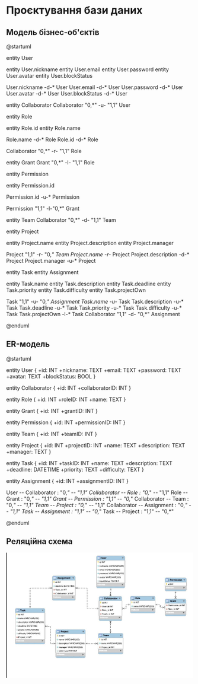 # Проєктування бази даних

## Модель бізнес-об'єктів 

@startuml

entity User

entity User.nickname
entity User.email
entity User.password
entity User.avatar
entity User.blockStatus

User.nickname -d-* User
User.email -d-* User
User.password -d-* User
User.avatar -d-* User
User.blockStatus -d-* User

entity Collaborator
Collaborator "0,*" -u- "1,1" User

entity Role

entity Role.id
entity Role.name

Role.name -d-* Role
Role.id -d-* Role

Collaborator "0,*" -r- "1,1" Role

entity Grant
Grant "0,*" -l- "1,1" Role

entity Permission

entity Permission.id

Permission.id -u-* Permission

Permission "1,1" -l-"0,*" Grant

entity Team
Collaborator "0,*" -d- "1,1" Team

entity Project

entity Project.name
entity Project.description
entity Project.manager

Project "1,1" -r- "0,*" Team
Project.name -r-* Project
Project.description -d-* Project
Project.manager -u-* Project

entity Task
entity Assignment

entity Task.name
entity Task.description
entity Task.deadline
entity Task.priority
entity Task.difficulty
entity Task.projectOwn

Task "1,1" -u- "0,*" Assignment
Task.name -u-* Task
Task.description -u-* Task
Task.deadline -u-* Task
Task.priority -u-* Task
Task.difficulty -u-* Task
Task.projectOwn -l-* Task
Collaborator "1,1" -d- "0,*" Assignment

@enduml

## ER-модель
@startuml

entity User {
  +id: INT
  +nickname: TEXT
  +email: TEXT
  +password: TEXT
  +avatar: TEXT
  +blockStatus: BOOL
}

entity Collaborator {
  +id: INT
  +collaboratorID: INT
}

entity Role {
  +id: INT
  +roleID: INT 
  +name: TEXT
}

entity Grant {
  +id: INT
  +grantID: INT
}

entity Permission {
  +id: INT
  +permissionID: INT
}

entity Team {
  +id: INT
  +teamID: INT
}

entity Project {
  +id: INT
  +projectID: INT
  +name: TEXT
  +description: TEXT
  +manager: TEXT
}

entity Task {
  +id: INT
  +taskID: INT
  +name: TEXT
  +description: TEXT
  +deadline: DATETIME
  +priority: TEXT
  +difficulty: TEXT
}

entity Assignment {
  +id: INT
  +assignmentID: INT
}

User -- Collaborator : "0,*" -- "1,1"
Collaborator -- Role : "0,*" -- "1,1"
Role -- Grant : "0,*" -- "1,1"
Grant -- Permission : "1,1" -- "0,*"
Collaborator -- Team : "0,*" -- "1,1"
Team -- Project : "0,*" -- "1,1"
Collaborator -- Assignment : "0,*" -- "1,1"
Task -- Assignment : "1,1" -- "0,*"
Task -- Project : "1,1" -- "0,*"

@enduml



## Реляційна схема

![Реляційна схема](./sxema.jpg)